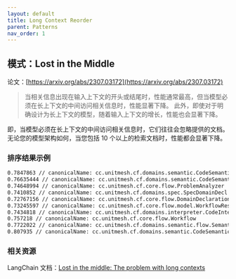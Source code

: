 ```yaml
---
layout: default
title: Long Context Reorder
parent: Patterns
nav_order: 1
---
```


## 模式：Lost in the Middle

论文：[https://arxiv.org/abs/2307.03172](https://arxiv.org/abs/2307.03172)

> 当相关信息出现在输入上下文的开头或结尾时，性能通常最高，但当模型必须在长上下文的中间访问相关信息时，性能显著下降。
> 此外，即使对于明确设计为长上下文的模型，随着输入上下文的增长，性能也会显著下降。

即，当模型必须在长上下文的中间访问相关信息时，它们往往会忽略提供的文档。 无论您的模型架构如何，当您包括 10 个以上的检索文档时，性能都会显著下降。

### 排序结果示例

```bash
0.7847863 // canonicalName: cc.unitmesh.cf.domains.semantic.CodeSemanticWorkflowTest
0.76635444 // canonicalName: cc.unitmesh.cf.domains.semantic.CodeSemanticDecl
0.74648994 // canonicalName: cc.unitmesh.cf.core.flow.ProblemAnalyzer
0.7410852 // canonicalName: cc.unitmesh.cf.domains.spec.SpecDomainDecl
0.72767156 // canonicalName: cc.unitmesh.cf.core.flow.DomainDeclaration
0.73245597 // canonicalName: cc.unitmesh.cf.core.flow.model.WorkflowResult
0.7434818 // canonicalName: cc.unitmesh.cf.domains.interpreter.CodeInterpreterWorkflow.execute
0.757218 // canonicalName: cc.unitmesh.cf.core.flow.Workflow
0.7722022 // canonicalName: cc.unitmesh.cf.domains.semantic.flow.SemanticProblemAnalyzer
0.807935 // canonicalName: cc.unitmesh.cf.domains.semantic.CodeSemanticWorkflow.execute
```

### 相关资源

LangChain 文档：[Lost in the middle: The problem with long contexts](https://python.langchain.com/docs/modules/data_connection/document_transformers/post_retrieval/long_context_reorder)

